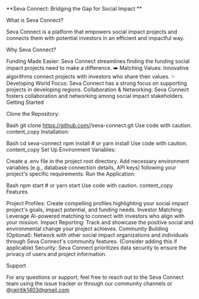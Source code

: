**Seva Connect: Bridging the Gap for Social Impact **

What is Seva Connect?

Seva Connect is a platform that empowers social impact projects and connects them with potential investors in an efficient and impactful way.

Why Seva Connect?

Funding Made Easier: Seva Connect streamlines finding the funding social impact projects need to make a difference. ➡️
Matching Values: Innovative algorithms connect projects with investors who share their values. ✨
Developing World Focus: Seva Connect has a strong focus on supporting projects in developing regions.
Collaboration & Networking: Seva Connect fosters collaboration and networking among social impact stakeholders.
Getting Started

Clone the Repository:

Bash
git clone https://github.com/<your-username>/seva-connect.git
Use code with caution.
content_copy
Installation:

Bash
cd seva-connect
npm install  # or yarn install
Use code with caution.
content_copy
Set Up Environment Variables:

Create a .env file in the project root directory.
Add necessary environment variables (e.g., database connection details, API keys) following your project's specific requirements.
Run the Application:

Bash
npm start  # or yarn start
Use code with caution.
content_copy
Features

Project Profiles: Create compelling profiles highlighting your social impact project's goals, impact potential, and funding needs.
Investor Matching: Leverage AI-powered matching to connect with investors who align with your mission.
Impact Reporting: Track and showcase the positive social and environmental change your project achieves.
Community Building (Optional): Network with other social impact organizations and individuals through Seva Connect's community features. (Consider adding this if applicable)
Security: Seva Connect prioritizes data security to ensure the privacy of users and project information.

Support

For any questions or support, feel free to reach out to the Seva Connect team using the issue tracker or through our community channels or @rajritik1403@gmail.com
